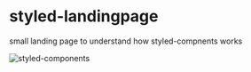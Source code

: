# styled-landingpage
small landing page to understand how styled-compnents works

![styled-components](https://user-images.githubusercontent.com/97806169/196434613-9040a9b5-2910-4bd3-8f3f-f02716887444.gif)

